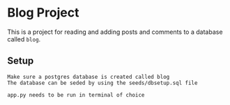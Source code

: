 # Blog Project

This is a project for reading and adding posts and comments to a database called ```blog```.

## Setup

```
Make sure a postgres database is created called blog
The database can be seded by using the seeds/dbsetup.sql file

app.py needs to be run in terminal of choice
```





